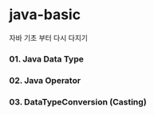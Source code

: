 # java-basic
자바 기초 부터 다시 다지기

### 01. Java Data Type

### 02. Java Operator

### 03.  DataTypeConversion (Casting)